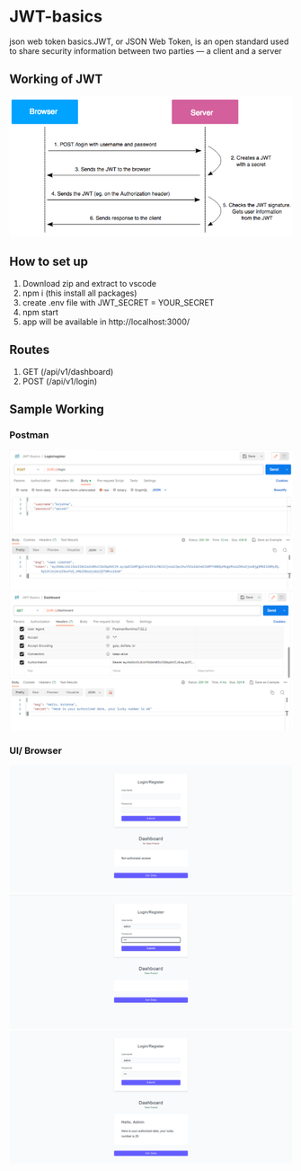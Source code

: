 # JWT-basics
 json web token basics.JWT, or JSON Web Token, is an open standard used to share security information between two parties — a client and a server
 ## Working of JWT
 ![image](https://github.com/krishna-kpa/JWT-basics/blob/main/sample/jwt_working.png)
 ## How to set up
 1. Download zip and extract to vscode
 2. npm i (this install all packages)
 3. create .env file with   JWT_SECRET = YOUR_SECRET
 4. npm start
 5. app will be available in http://localhost:3000/
 ## Routes
 1. GET (/api/v1/dashboard)
 2. POST (/api/v1/login)
 ## Sample Working
 ### Postman
  ![image](https://github.com/krishna-kpa/JWT-basics/blob/main/sample/login.png)<br>
  ![image](https://github.com/krishna-kpa/JWT-basics/blob/main/sample/dashboard.png)<br>
 ### UI/ Browser
  ![image](https://github.com/krishna-kpa/JWT-basics/blob/main/sample/1.png)<br>
   ![image](https://github.com/krishna-kpa/JWT-basics/blob/main/sample/2.png)<br>
    ![image](https://github.com/krishna-kpa/JWT-basics/blob/main/sample/3.png)<br>
